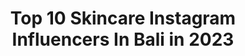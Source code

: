 ---
title: Top 10 Skincare Instagram Influencers In Bali in 2023
description: >-
  Find top skincare Instagram influencers in Bali in 2023. Most popular hashtags: #bali #skincare #balilife #indonesia.
platform: Instagram
hits: 88
text_top: See the most popular Instagram profiles on inBeat.
text_bottom: Our database has 88 Instagram influencers like this in Bali, Indonesia for you to work with.
profiles:
  - username: "fabyamandaaaa"
    fullname: >-
      Faby Amanda
    bio: >-
      🍜 @bakmi.legit 🚴🏼‍♀️ @gowespik 👶🏻 @klaykenzo
    location: "Indonesia"
    followers: 53740
    engagement: 142
    commentsToLikes: 0.030729
    id: ck0w6wwmlanes0i198mkvtpld
    verified: false
    hashtags: "#halloween2020, #halloweencostume, #skincare, #bali"
  - username: "elmaaa_e"
    fullname: >-
      Elma Agustin
    bio: >-
      Bentuk Management/Public Figure ☎️Cp Riri Bentuk Management +62 813-8097-2675 ✉️ elmaa_e@yahoo.com 🍋@byefat_official owner Https://linktr.ee/byefat
    location: "Indonesia"
    followers: 363315
    engagement: 219
    commentsToLikes: 0.004968
    id: ck6tnt16saim60j714n2vsb4w
    verified: true
    hashtags: "#cactus, #bali, #diet, #skincare"
  - username: "amospabali"
    fullname: >-
      Amo Spa Bali
    bio: >-
      Life. Style. Spa. #AMOSPA •Jl Batu Bolong 69 Canggu 📞 or WhatsApp +628113999806 9am - 9pm Resto.SPA.Sauna. 📞Call +62 361 9071146 Bookings
    location: "Indonesia"
    followers: 25599
    engagement: 192
    commentsToLikes: 0.024037
    id: ck5zq5ri7tzn10i1413tqhwy8
    verified: false
    hashtags: "#balifood, #balispa, #quarantine, #amospa"
  - username: "jsslynthvn"
    fullname: >-
      𝓙𝓮𝓼𝓼𝓵𝔂𝓷 𝓣𝓱𝓮𝓿𝓪𝓷𝓲𝓪
    bio: >-
      🦋 @artonish 𝐈𝐟 𝐢𝐭'𝐬 𝐦𝐞𝐚𝐧𝐭 𝐭𝐨 𝐛𝐞,𝐢𝐭 𝐰𝐢𝐥𝐥 𝐛𝐞.
    location: "Indonesia"
    followers: 2703
    engagement: 1774
    commentsToLikes: 0.103799
    id: ckap0y0qzsayj0i785xv6adem
    verified: false
    hashtags: "#kyndcommunity, #wegrowwego, #madamegie0909, #sunscreenroromendut"
  - username: "cumlaude_octaviani"
    fullname: >-
      ☾𝘂𝗺𝗹𝗮𝘂𝗱𝗲
    bio: >-
      🏝Bali, Indonesia Hodophile ◦ Ailurophile ◦ Selenophile ❣️ @nizammonst 👁 @balisoftlens
    location: "Indonesia"
    followers: 26969
    engagement: 111
    commentsToLikes: 0.014972
    id: ck6u0rw11hern0j71om5iqsri
    verified: false
    hashtags: "#summerdress, #balimodel, #olshopbali, #summervibes"
  - username: "moana.indonesia"
    fullname: >-
      MOANA Skin Indonesia
    bio: >-
      Skincare & artisan Candles ✨ 100% natural, non-toxic, pure essential oils 🌿 Made in Bali, Indonesia 🇮🇩
    location: "Indonesia"
    followers: 60531
    engagement: 172
    commentsToLikes: 0.017756
    id: ck8tbvnxfxbud0j780k3twih7
    verified: false
    hashtags: "#candles, #sunprotection, #lockdownootd, #naturalbeauty"
  - username: "traceh1"
    fullname: >-
      𝒍𝒊𝒗𝒆𝒍𝒊𝒌𝒆Trace👽👣
    bio: >-
      𝔸𝕕𝕧𝕖𝕟𝕥𝕦𝕣𝕖 𝕚𝕤 𝕒𝕟 𝕒𝕥𝕥𝕚𝕥𝕦𝕕𝕖🍭🕶 Travel and explore with me 🛩 🌎 Oh btw, i love 🐼
    location: "Indonesia"
    followers: 2887
    engagement: 1143
    commentsToLikes: 0.044883
    id: ck9we1lr6i6ce0j78elj9f2an
    verified: false
    hashtags: "#loveyourself, #shoutout, #traveller, #wander"
  - username: "nadiem_makarim__"
    fullname: >-
      Nadiem Anwar Makarim
    bio: >-
      Akun FANS Eks CEO @gojekindonesia Menteri Pendidikan dan Kebudayaan @kemdikbud.ri (2019-2024) @nadiem_makarimm
    location: "Indonesia"
    followers: 174349
    engagement: 102
    commentsToLikes: 0.015045
    id: ck5cj6s2uu3i80i11usnuokb8
    verified: false
    hashtags: "#sahabatdikbud, #hardiknas2020, #kemdikbud, #pendidikan"
  - username: "baliinteriors"
    fullname: >-
      BALI INTERIORS by @sheilaman_
    bio: >-
      Photographing the best Interiors in Bali & beyond. Creative direction for homewares and lifestyle brands. DM me for enquires. www.bali-interiors.com
    location: "Indonesia"
    followers: 58153
    engagement: 198
    commentsToLikes: 0.036712
    id: ck1347obtv4a70i198g3sfm1b
    verified: false
    hashtags: "#hunkerhome, #interior444, #baliinteriors, #bedroomgoals"
  - username: "kategusar"
    fullname: >-
      KATE GUSAR
    bio: >-
      ✩ ғᴀsʜɪᴏɴ ɪɴғʟᴜᴇɴᴄᴇʀ ✩ ᴛʀᴀᴠᴇʟʟᴇʀ 📍 Currently in Moscow ✎ ᴋᴀᴛᴇɢᴜsᴀʀ.ɪɴғᴏ@ɢᴍᴀɪʟ.ᴄᴏᴍ
    location: "Indonesia"
    followers: 134022
    engagement: 153
    commentsToLikes: 0.062741
    id: ck0w1x0otlk2m0i19lg68knz2
    verified: false
    hashtags: "#balilifestyle, #traveladdict, #beautifulnature, #facecareproducts"
---